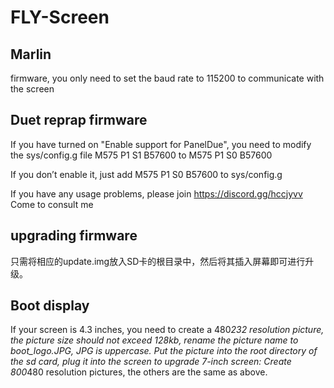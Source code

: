 # FLY-Screen
## Marlin 

firmware, you only need to set the baud rate to 115200 to communicate with the screen

## Duet reprap firmware

If you have turned on "Enable support for PanelDue", you need to modify the sys/config.g file M575 P1 S1 B57600 to M575 P1 S0 B57600

If you don’t enable it, just add M575 P1 S0 B57600 to sys/config.g

If you have any usage problems, please join https://discord.gg/hccjyvv Come to consult me

## upgrading firmware
只需将相应的update.img放入SD卡的根目录中，然后将其插入屏幕即可进行升级。
##  Boot display
If your screen is 4.3 inches, you need to create a 480*232 resolution picture, the picture size should not exceed 128kb, rename the picture name to boot_logo.JPG, JPG is uppercase. Put the picture into the root directory of the sd card, plug it into the screen to upgrade
7-inch screen: Create 800*480 resolution pictures, the others are the same as above.
